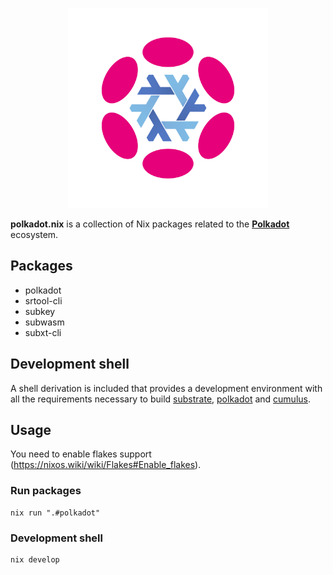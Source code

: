 <p align="center">
  <img width="320" src="img/nix-polkadot.png" alt="nix-polkadot logo">
</p>

**polkadot.nix** is a collection of Nix packages related to the [**Polkadot**](https://polkadot.network/) ecosystem.

## Packages

- polkadot
- srtool-cli
- subkey
- subwasm
- subxt-cli

## Development shell

A shell derivation is included that provides a development environment with all the requirements necessary to build
[substrate][substrate], [polkadot][polkadot] and [cumulus][cumulus].

[substrate]: https://github.com/paritytech/substrate
[polkadot]: https://github.com/paritytech/polkadot
[cumulus]: https://github.com/paritytech/cumulus

## Usage

You need to enable flakes support (https://nixos.wiki/wiki/Flakes#Enable_flakes).

### Run packages

```
nix run ".#polkadot"
```

### Development shell

```
nix develop
```
